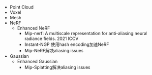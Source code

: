 - Point Cloud
- Voxel
- Mesh
- NeRF
	- Enhanced NeRF
		- Mip-nerf: A multiscale representation for anti-aliasing neural radiance fields. 2021 ICCV
		- Instant-NGP 使用hash encoding加速NeRF
		- Mip-NeRF解决aliasing issues
- Gaussian
	- Enhanced Gaussian
		- Mip-Splatting解决aliasing issues
